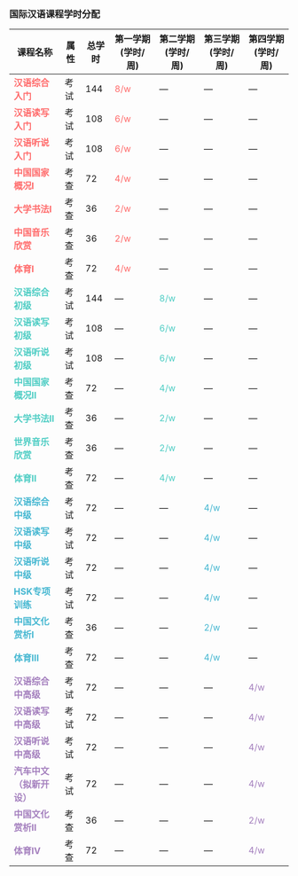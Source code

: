 ### **国际汉语课程学时分配**

| 课程名称           | 属性   | 总学时 | 第一学期 (学时/周) | 第二学期 (学时/周) | 第三学期 (学时/周) | 第四学期 (学时/周) |
|--------------------|--------|--------|---------------------|---------------------|---------------------|---------------------|
| <span style="color: #FF6B6B;">**汉语综合入门**</span> | 考试 | 144 | <span style="color: #FF6B6B;">8/w</span> | — | — | — |
| <span style="color: #FF6B6B;">**汉语读写入门**</span> | 考试 | 108 | <span style="color: #FF6B6B;">6/w</span> | — | — | — |
| <span style="color: #FF6B6B;">**汉语听说入门**</span> | 考试 | 108 | <span style="color: #FF6B6B;">6/w</span> | — | — | — |
| <span style="color: #FF6B6B;">**中国国家概况Ⅰ**</span> | 考查 | 72 | <span style="color: #FF6B6B;">4/w</span> | — | — | — |
| <span style="color: #FF6B6B;">**大学书法Ⅰ**</span> | 考查 | 36 | <span style="color: #FF6B6B;">2/w</span> | — | — | — |
| <span style="color: #FF6B6B;">**中国音乐欣赏**</span> | 考查 | 36 | <span style="color: #FF6B6B;">2/w</span> | — | — | — |
| <span style="color: #FF6B6B;">**体育Ⅰ**</span> | 考查 | 72 | <span style="color: #FF6B6B;">4/w</span> | — | — | — |
| <span style="color: #4ECDC4;">**汉语综合初级**</span> | 考试 | 144 | — | <span style="color: #4ECDC4;">8/w</span> | — | — |
| <span style="color: #4ECDC4;">**汉语读写初级**</span> | 考试 | 108 | — | <span style="color: #4ECDC4;">6/w</span> | — | — |
| <span style="color: #4ECDC4;">**汉语听说初级**</span> | 考试 | 108 | — | <span style="color: #4ECDC4;">6/w</span> | — | — |
| <span style="color: #4ECDC4;">**中国国家概况Ⅱ**</span> | 考查 | 72 | — | <span style="color: #4ECDC4;">4/w</span> | — | — |
| <span style="color: #4ECDC4;">**大学书法Ⅱ**</span> | 考查 | 36 | — | <span style="color: #4ECDC4;">2/w</span> | — | — |
| <span style="color: #4ECDC4;">**世界音乐欣赏**</span> | 考查 | 36 | — | <span style="color: #4ECDC4;">2/w</span> | — | — |
| <span style="color: #4ECDC4;">**体育Ⅱ**</span> | 考查 | 72 | — | <span style="color: #4ECDC4;">4/w</span> | — | — |
| <span style="color: #45B7D1;">**汉语综合中级**</span> | 考试 | 72 | — | — | <span style="color: #45B7D1;">4/w</span> | — |
| <span style="color: #45B7D1;">**汉语读写中级**</span> | 考试 | 72 | — | — | <span style="color: #45B7D1;">4/w</span> | — |
| <span style="color: #45B7D1;">**汉语听说中级**</span> | 考试 | 72 | — | — | <span style="color: #45B7D1;">4/w</span> | — |
| <span style="color: #45B7D1;">**HSK专项训练**</span> | 考试 | 72 | — | — | <span style="color: #45B7D1;">4/w</span> | — |
| <span style="color: #45B7D1;">**中国文化赏析Ⅰ**</span> | 考查 | 36 | — | — | <span style="color: #45B7D1;">2/w</span> | — |
| <span style="color: #45B7D1;">**体育Ⅲ**</span> | 考查 | 72 | — | — | <span style="color: #45B7D1;">4/w</span> | — |
| <span style="color: #A37EBD;">**汉语综合中高级**</span> | 考试 | 72 | — | — | — | <span style="color: #A37EBD;">4/w</span> |
| <span style="color: #A37EBD;">**汉语读写中高级**</span> | 考试 | 72 | — | — | — | <span style="color: #A37EBD;">4/w</span> |
| <span style="color: #A37EBD;">**汉语听说中高级**</span> | 考试 | 72 | — | — | — | <span style="color: #A37EBD;">4/w</span> |
| <span style="color: #A37EBD;">**汽车中文（拟新开设）**</span> | 考试 | 72 | — | — | — | <span style="color: #A37EBD;">4/w</span> |
| <span style="color: #A37EBD;">**中国文化赏析Ⅱ**</span> | 考查 | 36 | — | — | — | <span style="color: #A37EBD;">2/w</span> |
| <span style="color: #A37EBD;">**体育Ⅳ**</span> | 考查 | 72 | — | — | — | <span style="color: #A37EBD;">4/w</span> |





